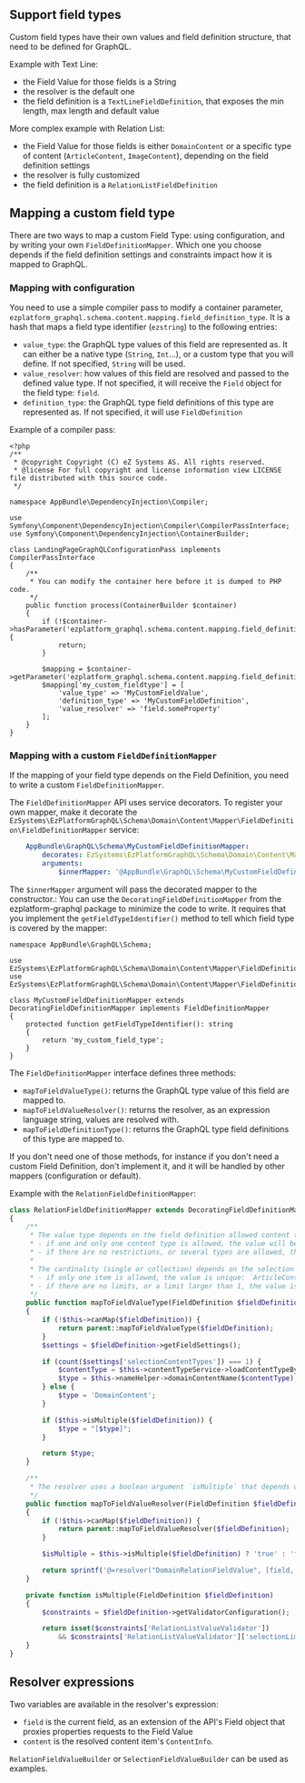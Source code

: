## Support field types

Custom field types have their own values and field definition structure, that need to be defined for GraphQL.

Example with Text Line:
- the Field Value for those fields is a String
- the resolver is the default one
- the field definition is a `TextLineFieldDefinition`, that exposes the min length, max length and default value

More complex example with Relation List:
- the Field Value for those fields is either `DomainContent` or a specific type of content (`ArticleContent`, `ImageContent`),
  depending on the field definition settings
- the resolver is fully customized
- the field definition is a `RelationListFieldDefinition`

## Mapping a custom field type
There are two ways to map a custom Field Type: using configuration, and by writing your own `FieldDefinitionMapper`.
Which one you choose depends if the field definition settings and constraints impact how it is mapped to GraphQL.

### Mapping with configuration
You need to use a simple compiler pass to modify a container parameter, `ezplatform_graphql.schema.content.mapping.field_definition_type`.
It is a hash that maps a field type identifier (`ezstring`) to the following entries:
- `value_type`: the GraphQL type values of this field are represented as. It can either be a native type
  (`String`, `Int`...), or a custom type that you will define.
  If not specified, `String` will be used.
- `value_resolver`: how values of this field are resolved and passed to the defined value type.
  If not specified, it will receive the `Field` object for the field type: `field`.
- `definition_type`: the GraphQL type field definitions of this type are represented as.
  If not specified, it will use `FieldDefinition`

Example of a compiler pass:
```
<?php
/**
 * @copyright Copyright (C) eZ Systems AS. All rights reserved.
 * @license For full copyright and license information view LICENSE file distributed with this source code.
 */

namespace AppBundle\DependencyInjection\Compiler;

use Symfony\Component\DependencyInjection\Compiler\CompilerPassInterface;
use Symfony\Component\DependencyInjection\ContainerBuilder;

class LandingPageGraphQLConfigurationPass implements CompilerPassInterface
{
    /**
     * You can modify the container here before it is dumped to PHP code.
     */
    public function process(ContainerBuilder $container)
    {
        if (!$container->hasParameter('ezplatform_graphql.schema.content.mapping.field_definition_type')) {
            return;
        }

        $mapping = $container->getParameter('ezplatform_graphql.schema.content.mapping.field_definition_type');
        $mapping['my_custom_fieldtype'] = [
            'value_type' => 'MyCustomFieldValue',
            'definition_type' => 'MyCustomFieldDefinition',
            'value_resolver' => 'field.someProperty'
        ];
    }
}
```

### Mapping with a custom `FieldDefinitionMapper`
If the mapping of your field type depends on the Field Definition, you need to write a custom `FieldDefinitionMapper`.

The `FieldDefinitionMapper` API uses service decorators. To register your own mapper, make it decorate the 
`EzSystems\EzPlatformGraphQL\Schema\Domain\Content\Mapper\FieldDefinition\FieldDefinitionMapper` service:

```yaml
    AppBundle\GraphQL\Schema\MyCustomFieldDefinitionMapper:
        decorates: EzSystems\EzPlatformGraphQL\Schema\Domain\Content\Mapper\FieldDefinition\FieldDefinitionMapper
        arguments:
            $innerMapper: '@AppBundle\GraphQL\Schema\MyCustomFieldDefinitionMapper'
```

The `$innerMapper` argument will pass the decorated mapper to the constructor.:
You can use the `DecoratingFieldDefinitionMapper` from the ezplatform-graphql package to minimize the code to write.
It requires that you implement the `getFieldTypeIdentifier()` method to tell which field type is covered by the mapper:

```
namespace AppBundle\GraphQL\Schema;

use EzSystems\EzPlatformGraphQL\Schema\Domain\Content\Mapper\FieldDefinition\DecoratingFieldDefinitionMapper
use EzSystems\EzPlatformGraphQL\Schema\Domain\Content\Mapper\FieldDefinition\FieldDefinitionMapper;

class MyCustomFieldDefinitionMapper extends DecoratingFieldDefinitionMapper implements FieldDefinitionMapper
{
    protected function getFieldTypeIdentifier(): string
    {
        return 'my_custom_field_type';
    }
}
```

The `FieldDefinitionMapper` interface defines three methods:
- `mapToFieldValueType()`: returns the GraphQL type value of this field are mapped to.
- `mapToFieldValueResolver()`: returns the resolver, as an expression language string, values are resolved with.
- `mapToFieldDefinitionType()`: returns the GraphQL type field definitions of this type are mapped to.

If you don't need one of those methods, for instance if you don't need a custom Field Definition, don't implement it,
and it will be handled by other mappers (configuration or default).

Example with the `RelationFieldDefinitionMapper`:
```php
class RelationFieldDefinitionMapper extends DecoratingFieldDefinitionMapper implements FieldDefinitionMapper
{
    /**
     * The value type depends on the field definition allowed content types setting:
     * - if one and only one content type is allowed, the value will be of this type
     * - if there are no restrictions, or several types are allowed, the value will be a `DomainContent`
     *
     * The cardinality (single or collection) depends on the selection limit setting:
     * - if only one item is allowed, the value is unique: `ArticleContent`, `DomainContent`, ...
     * - if there are no limits, or a limit larger than 1, the value is a collection: `"[ArticleContent]"`, `"[DomainContent]"`.
     */
    public function mapToFieldValueType(FieldDefinition $fieldDefinition): ?string
    {
        if (!$this->canMap($fieldDefinition)) {
            return parent::mapToFieldValueType($fieldDefinition);
        }
        $settings = $fieldDefinition->getFieldSettings();

        if (count($settings['selectionContentTypes']) === 1) {
            $contentType = $this->contentTypeService->loadContentTypeByIdentifier($settings['selectionContentTypes'][0]);
            $type = $this->nameHelper->domainContentName($contentType);
        } else {
            $type = 'DomainContent';
        }

        if ($this->isMultiple($fieldDefinition)) {
            $type = "[$type]";
        }

        return $type;
    }

    /**
     * The resolver uses a boolean argument `isMultiple` that depends on the selection limit setting.
     */
    public function mapToFieldValueResolver(FieldDefinition $fieldDefinition): ?string
    {
        if (!$this->canMap($fieldDefinition)) {
            return parent::mapToFieldValueResolver($fieldDefinition);
        }

        $isMultiple = $this->isMultiple($fieldDefinition) ? 'true' : 'false';

        return sprintf('@=resolver("DomainRelationFieldValue", [field, %s])', $isMultiple);
    }

    private function isMultiple(FieldDefinition $fieldDefinition)
    {
        $constraints = $fieldDefinition->getValidatorConfiguration();

        return isset($constraints['RelationListValueValidator'])
            && $constraints['RelationListValueValidator']['selectionLimit'] !== 1;
    }
}
```

## Resolver expressions
Two variables are available in the resolver's expression:

- `field` is the current field, as an extension of the API's Field object that proxies properties requests to the Field Value
- `content` is the resolved content item's `ContentInfo`.

`RelationFieldValueBuilder` or `SelectionFieldValueBuilder` can be used as examples.